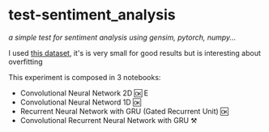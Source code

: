 # test-sentiment_analysis
*a simple test for sentiment analysis using gensim, pytorch, numpy...*

I used [this dataset](https://www.kaggle.com/vdemario/teste-de-c-digo-nlp/notebook), it's is very small for good results but is interesting about overfitting

This experiment is composed in 3 notebooks:

* Convolutional Neural Network 2D :ok:
E
* Convolutional Neural Netword 1D :ok:
* Recurrent Neural Network with GRU (Gated Recurrent Unit) :ok:
* Convolutional Recurrent Neural Network with GRU :hammer_and_pick:
